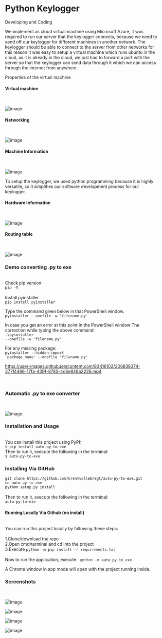 # Python Keylogger 


Developing and Coding

We implement as cloud virtual machine using Microsoft Azure, it was required to run our server that the keylogger connects, because we need to send off our keylogger for different machines in another network. The keylogger should be able to connect to the server from other networks for this reason it was easy to setup a virtual machine which runs ubuntu in the cloud, as it is already in the cloud, we just had to forward a port with the server so that the keylogger can send data through it which we can access through the internet from anywhere.

Properties of the virtual machine

<h4>Virtual machine</h4>
<br>

![image](https://user-images.githubusercontent.com/78855253/206836508-dfd99182-c2da-4d12-871c-09686beeabef.png)

 
<h4>Networking</h4>
<br>

![image](https://user-images.githubusercontent.com/78855253/206836509-0730870e-0eee-4d59-b81e-97be62e55e08.png)

 
<h4>Machine Information</h4>
<br>

![image](https://user-images.githubusercontent.com/78855253/206836518-b9a43e19-2207-43d3-9b9d-874a228948aa.png) 


To setup the keylogger, we used python programming because it is highly versatile, so it simplifies our software development process for our keylogger.

<h4>Hardware Information</h4>
<br>

![image](https://user-images.githubusercontent.com/78855253/206836520-0278ebff-c079-4936-bd22-0ea35fb376b9.png)
 

<h4>Routing table</h4>
<br>

![image](https://user-images.githubusercontent.com/78855253/206836526-fe4464ad-be2e-4889-87ea-b9967769758b.png)
 
 
<h3>Demo converting .py to exe</h3>
<br>
Check pip version<br>
<code>pip -V</code><br><br>
Install pyinstaller<br>
<code>pip install pyinstaller</code><br>

Type the command given below in that PowerShell window.<br>
<code>pyinstaller --onefile -w 'filename.py'</code>

In case you get an error at this point in the PowerShell window
The correction while typing the above command:<br>
<code>.\pyinstaller --onefile -w 'filename.py'</code>

For any missing package:<br>
<code>pyinstaller --hidden-import 'package_name' --onefile 'filename.py'</code>


https://user-images.githubusercontent.com/93416102/206838374-377f4466-17fa-439f-8785-4c6e846a2226.mp4

<br>

<h3>Automatic .py to exe converter</h3>
<br>

![image](https://user-images.githubusercontent.com/93416102/206848798-e6b98323-49b6-46b7-9c09-0b8cbd7331e0.png)



<h3>Installation and Usage</h3>
<br>
You can install this project using PyPI:<br>
<code>$ pip install auto-py-to-exe</code>
<br>
Then to run it, execute the following in the terminal:<br>
<code>$ auto-py-to-exe</code><br>

<h3>Installing Via GitHub</h3>
<code>git clone https://github.com/brentvollebregt/auto-py-to-exe.git</code><br>
<code>cd auto-py-to-exe</code><br>
<code>python setup.py install</code><br>
<br>
Then to run it, execute the following in the terminal:<br>
<code>auto-py-to-exe</code>

<h4>Running Locally Via Github (no install)</h4><br>
You can run this project locally by following these steps:<br>
<br>
1.Clone/download the repo<br>
2.Open cmd/terminal and cd into the project<br>
3.Execute <code>python -m pip install -r requirements.txt</code><br><br>
Now to run the application, execute <code> python -m auto_py_to_exe</code><br>
 
A Chrome window in app mode will open with the project running inside.

<h3>Screenshots</h3>
<br>

![image](https://user-images.githubusercontent.com/93416102/206849043-9b48dd91-9496-484c-8773-a820523bd272.png)

![image](https://user-images.githubusercontent.com/93416102/206849050-058dbe36-34a7-477e-a350-e4b93b259234.png)

![image](https://user-images.githubusercontent.com/93416102/206849056-0de2493b-d840-489f-bd90-c09528a20eb7.png)

![image](https://user-images.githubusercontent.com/93416102/206849058-00a152b5-68de-45e4-8aad-78126e2a4d25.png)




  
